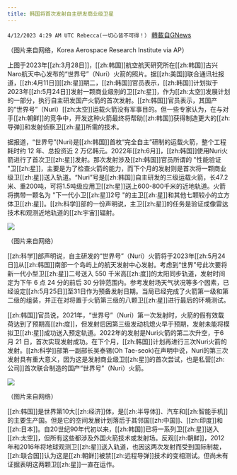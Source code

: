 ```yaml
---
title: 韩国将首次发射自主研发商业级卫星
---
```

`4/12/2023 4:29 AM UTC Rebecca(一切心皆不可得！）` [轉載自GNews](https://gnews.org/articles/1086584)

         

（图片来自网络，Korea Aerospace Research Institute via AP）

上图于2023年[[zh:3月28日]]，[[zh:韩国]]航空航天研究所在[[zh:韩国]]古兴Naro航天中心发布的“世界号”（Nuri）火箭的照片。据[[zh:美国]]联合通讯社报道，[[zh:4月11日]][[zh:星]]期二，[[zh:韩国]]官员表示，[[zh:韩国]]计划拟于2023年[[zh:5月24日]]发射一颗商业级别的卫[[zh:星]]，作为[[zh:太空]]发展计划的一部分，执行自主研发国产火箭的首次发射。[[zh:韩国]]官员表示，其国产的“世界号”（Nuri）[[zh:太空]]运载火箭没有军事目的。但一些专家认为，在与对手[[zh:朝鲜]]的竞争中，开发这种火箭最终将帮助[[zh:韩国]]获得制造更大的[[zh:导弹]]和发射侦察卫[[zh:星]]所需的技术。

据报道，“世界号”(Nuri)是[[zh:韩国]]首枚“完全自主”研制的运载火箭，整个工程耗时约 12 年、总投资近 2 万亿韩元。2022年[[zh:6月]]，[[zh:韩国]]使用Nuri火箭进行了首次卫[[zh:星]]发射。那次发射涉及[[zh:韩国]]官员所谓的 "性能验证 "卫[[zh:星]]，主要是为了检查火箭的能力，而下个月的发射则是首次将一颗商业级卫[[zh:星]]送入轨道。“Nuri”号是[[zh:韩国]]自主研发的三级运载火箭，长47.2米、重200吨，可将1.5吨级应用卫[[zh:星]]送上600-800千米的近地轨道。火箭将携带一颗名为 "下一代小卫[[zh:星]]2号 "的主卫[[zh:星]]和其他七颗较小的立方体卫[[zh:星]]。[[zh:科学]]部的一份声明说，主卫[[zh:星]]的任务是验证成像雷达技术和观测近地轨道的[[zh:宇宙]]辐射。


![](https://i.imgur.com/d4sMGEh.jpg)
         

（图片来自网络）

[[zh:科学]]部声明说，自主研发的“世界号”（Nuri）火箭将于2023年[[zh:5月24日]]从[[zh:韩国]]南部一个岛屿上的航天发射中心发射。考虑到“世界”号此次要将新一代小型卫[[zh:星]]二号送入 550 千米高[[zh:度]]的太阳同步轨道，发射时间定为下午 6 点 24 分的前后 30 分钟范围内。参考发射场天气状况等多个因素，已经设定[[zh:5月25日]]至31日作为预备发射日期。当局已经完成了火箭第一级和第二级的组装，并正在对将置于火箭第三级的八颗卫[[zh:星]]进行最后的环境测试。

[[zh:韩国]]官员说，2021年，“世界号”（Nuri）第一次发射时，火箭的假有效载荷达到了预期高[[zh:度]]，但发射后因第三级发动机熄火早于预期，发射未能将模拟卫[[zh:星]]成功送入预定轨道。2022年的发射是Nuri火箭的第二次升空，于6 月 21 日，首次实现发射成功。在下个月，[[zh:韩国]]计划再进行三次Nuri火箭的发射。[[zh:科学]]部第一副部长吴泰锡(Oh Tae-seok)在声明中说，Nuri的第三次发射具有重大意义，因为这是发射商业级卫[[zh:星]]的首次尝试，也是私营[[zh:公司]]首次联合制造的国产“世界号”（Nuri）火箭。


![](https://i.imgur.com/9IT2x2s.jpg)
         

（图片来自网络）

[[zh:韩国]]是世界第10大[[zh:经济]]体，是[[zh:半导体]]、汽车和[[zh:智能手机]]的主要生产国。但是它的空间发展计划落后于其邻国[[zh:中国]]、[[zh:印度]]和[[zh:日本]]。自20世纪90年代初以来，[[zh:韩国]]已将一系列卫[[zh:星]]送入[[zh:太空]]，但所有这些都涉及外国火箭技术或发射场。反观[[zh:朝鲜]]，2012年和2016年将地球观测卫[[zh:星]]送入轨道，也因这两次发射而受到国际制裁，[[zh:联合国]]认为这是[[zh:朝鲜]]被禁[[zh:远程导弹]]技术的变相测试。但尚未有证据表明这两颗卫[[zh:星]]一直在运作。

